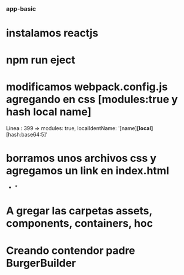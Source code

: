 ### app-basic
# instalamos reactjs
# npm run eject
# modificamos webpack.config.js agregando en css [modules:true y hash local name]
Linea : 399  => modules: true, localIdentName: '[name]__[local]__[hash:base64:5]'
# borramos unos archivos css y agregamos un link en index.html
* <link href="https://fonts.googleapis.com/css?family=Open+Sans:400,700" rel="stylesheet" />*
# A gregar las carpetas assets, components, containers, hoc
# Creando contendor padre BurgerBuilder